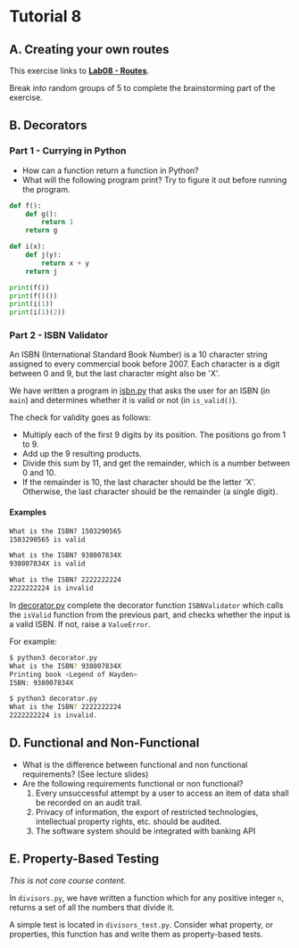 # Tutorial 8

## A. Creating your own routes

This exercise links to **[Lab08 - Routes](routes.md)**.

Break into random groups of 5 to complete the brainstorming part of the exercise.

## B. Decorators

### Part 1 - Currying in Python

* How can a function return a function in Python?
* What will the following program print? Try to figure it out before running the program.

```python
def f():
    def g():
        return 1
    return g

def i(x):
    def j(y):
        return x + y
    return j

print(f())
print(f()())
print(i(1))
print(i(1)(2))
```

### Part 2 - ISBN Validator

An ISBN (International Standard Book Number) is a 10 character string assigned to every commercial book before 2007. Each character is a digit between 0 and 9, but the last character might also be 'X'.

We have written a program in [isbn.py](isbn.py) that asks the user for an ISBN (in `main`) and determines whether it is valid or not (in `is_valid()`).

The check for validity goes as follows:
* Multiply each of the first 9 digits by its position. The positions go from 1 to 9.
* Add up the 9 resulting products.
* Divide this sum by 11, and get the remainder, which is a number between 0 and 10.
* If the remainder is 10, the last character should be the letter 'X'. Otherwise, the last character should be the remainder (a single digit).

#### Examples

```txt
What is the ISBN? 1503290565
1503290565 is valid
```

```txt
What is the ISBN? 938007834X
938007834X is valid
```

```txt
What is the ISBN? 2222222224
2222222224 is invalid
```

In [decorator.py](decorator.py) complete the decorator function `ISBNValidator` which calls the `isValid` function from the previous part, and checks whether the input is a valid ISBN. If not, raise a `ValueError`.

For example:

```bash
$ python3 decorator.py
What is the ISBN? 938007834X
Printing book <Legend of Hayden>
ISBN: 938007834X
```

```bash
$ python3 decorator.py
What is the ISBN? 2222222224
2222222224 is invalid.
```

## D. Functional and Non-Functional

* What is the difference between functional and non functional requirements? (See lecture slides)
* Are the following requirements functional or non functional?
  1. Every unsuccessful attempt by a user to access an item of data shall be recorded on an audit trail.
  2. Privacy of information, the export of restricted technologies, intellectual property rights, etc. should be audited.
  3. The software system should be integrated with banking API

## E. Property-Based Testing

*This is not core course content*.

In `divisors.py`, we have written a function which for any positive integer `n`, returns a set of all the numbers that divide it.

A simple test is located in `divisors_test.py`. Consider what property, or properties, this function has and write them as property-based tests.
